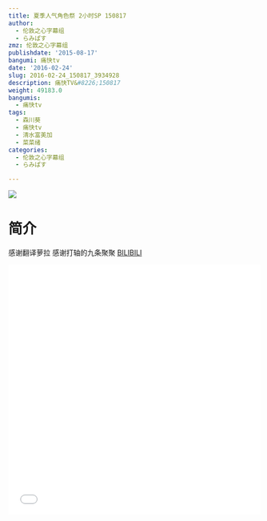 ```yaml
---
title: 夏季人气角色祭 2小时SP 150817
author:
  - 伦敦之心字幕组
  - らみぱす
zmz: 伦敦之心字幕组
publishdate: '2015-08-17'
bangumi: 痛快tv
date: '2016-02-24'
slug: 2016-02-24_150817_3934928
description: 痛快TV&#8226;150817
weight: 49183.0
bangumis:
  - 痛快tv
tags:
  - 森川葵
  - 痛快tv
  - 清水富美加
  - 菜菜绪
categories:
  - 伦敦之心字幕组
  - らみぱす

---
```

![](https://i.imgur.com/JNdvNYk.png)
# 简介  
 感谢翻译萝拉 感谢打轴的九条聚聚
  [BILIBILI](https://www.bilibili.com/video/av3934928/)

<div class="vcontainer">  <iframe class='video' src="//www.bilibili.com/html/html5player.html?cid=6335134&aid=3934928" width="100%" height="500" frameborder="0" allowfullscreen="allowfullscreen"></iframe></div>
